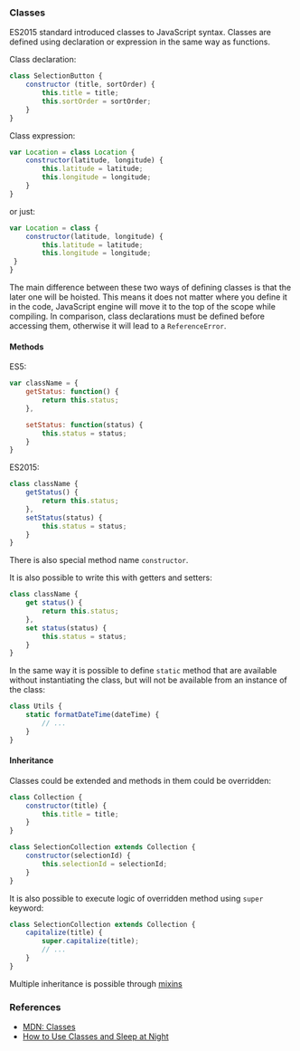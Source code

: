 ### Classes

ES2015 standard introduced classes to JavaScript syntax. Classes are defined using declaration or expression in the same way as functions.

Class declaration:

```javascript
class SelectionButton {
	constructor (title, sortOrder) {
		this.title = title;
		this.sortOrder = sortOrder;
	}
}
```

Class expression:

```javascript
var Location = class Location {
    constructor(latitude, longitude) {
        this.latitude = latitude;
        this.longitude = longitude;
    }
}
```

 or just:

```javascript
var Location = class {
    constructor(latitude, longitude) {
        this.latitude = latitude;
        this.longitude = longitude;
 }
}
```

The main difference between these two ways of defining classes is that the later one will be hoisted. This means it does not matter where you define it in the code, JavaScript engine will move it to the top of the scope while compiling.
In comparison, class declarations must be defined before accessing them, otherwise it will lead to a `ReferenceError`.

#### Methods

ES5:

```javascript
var className = {
	getStatus: function() {
		return this.status;
	},

	setStatus: function(status) {
		this.status = status;
	}
}
```

ES2015:

```javascript
class className {
	getStatus() {
		return this.status;
	},
	setStatus(status) {
		this.status = status;
	}
}
```

There is also special method name `constructor`.

It is also possible to write this with getters and setters:

```javascript
class className {
	get status() {
		return this.status;
	},
	set status(status) {
		this.status = status;
	}
}
```

In the same way it is possible to define `static` method that are available without instantiating the class, but will not be available from an instance of the class:

```javascript
class Utils {
	static formatDateTime(dateTime) {
		// ...
	}
}
```

#### Inheritance

Classes could be extended and methods in them could be overridden:

```javascript
class Collection {
	constructor(title) {
		this.title = title;
	}
}

class SelectionCollection extends Collection {
	constructor(selectionId) {
		this.selectionId = selectionId;
	}
}
```

It is also possible to execute logic of overridden method using `super` keyword:

```javascript
class SelectionCollection extends Collection {
	capitalize(title) {
		super.capitalize(title);
		// ...
	}
}
```

Multiple inheritance is possible through [mixins](https://developer.mozilla.org/en-US/docs/Web/JavaScript/Reference/Classes#Mix-ins)

### References

- [MDN: Classes](https://developer.mozilla.org/en-US/docs/Web/JavaScript/Reference/Classes)
- [How to Use Classes and Sleep at Night](https://medium.com/@dan_abramov/how-to-use-classes-and-sleep-at-night-9af8de78ccb4#.3a4zjwpaz)
